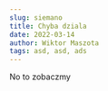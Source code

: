 ```yaml
---
slug: siemano
title: Chyba dziala
date: 2022-03-14
author: Wiktor Maszota
tags: asd, asd, ads
---
```

No to zobaczmy